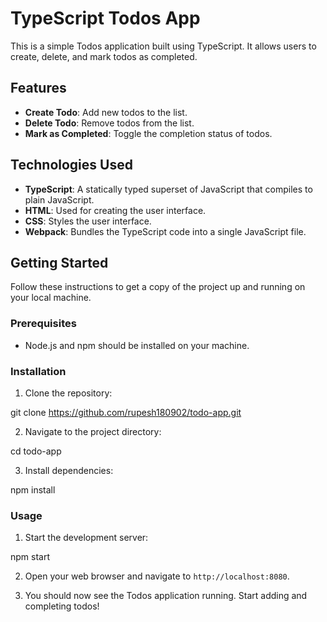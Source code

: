 # TypeScript Todos App

This is a simple Todos application built using TypeScript. It allows users to create, delete, and mark todos as completed.

## Features

- **Create Todo**: Add new todos to the list.
- **Delete Todo**: Remove todos from the list.
- **Mark as Completed**: Toggle the completion status of todos.


## Technologies Used

- **TypeScript**: A statically typed superset of JavaScript that compiles to plain JavaScript.
- **HTML**: Used for creating the user interface.
- **CSS**: Styles the user interface.
- **Webpack**: Bundles the TypeScript code into a single JavaScript file.

## Getting Started

Follow these instructions to get a copy of the project up and running on your local machine.

### Prerequisites

- Node.js and npm should be installed on your machine.

### Installation

1. Clone the repository:

git clone https://github.com/rupesh180902/todo-app.git

2. Navigate to the project directory:

cd todo-app

3. Install dependencies:

npm install 

### Usage

1. Start the development server:

npm start


2. Open your web browser and navigate to `http://localhost:8080`.

3. You should now see the Todos application running. Start adding and completing todos!


